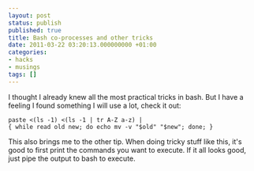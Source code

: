 ```yaml
---
layout: post
status: publish
published: true
title: Bash co-processes and other tricks
date: 2011-03-22 03:20:13.000000000 +01:00
categories:
- hacks
- musings
tags: []
---
```

I thought I already knew all the most practical tricks in bash. But I have a feeling I found something I will use a lot, check it out:

    paste <(ls -1) <(ls -1 | tr A-Z a-z) | 
    { while read old new; do echo mv -v "$old" "$new"; done; }

This also brings me to the other tip. When doing tricky stuff like this, it's good to first print the commands you want to execute. If it all looks good, just pipe the output to bash to execute.
